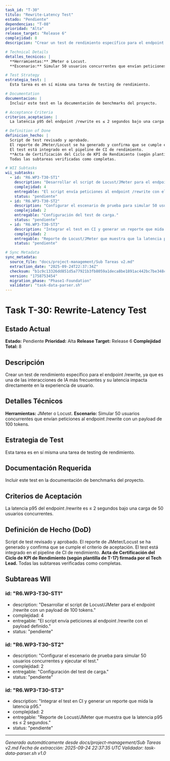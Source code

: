 ```yaml
---
task_id: "T-30"
titulo: "Rewrite-Latency Test"
estado: "Pendiente"
dependencias: "T-08"
prioridad: "Alta"
release_target: "Release 6"
complejidad: 8
descripcion: "Crear un test de rendimiento específico para el endpoint /rewrite, ya que es una de las interacciones de IA más frecuentes y su latencia impacta directamente en la experiencia de usuario."

# Technical Details
detalles_tecnicos: |
  **Herramientas:** JMeter o Locust.
  **Escenario:** Simular 50 usuarios concurrentes que envían peticiones al endpoint /rewrite con un payload de 100 tokens.

# Test Strategy
estrategia_test: |
  Esta tarea es en sí misma una tarea de testing de rendimiento.

# Documentation
documentacion: |
  Incluir este test en la documentación de benchmarks del proyecto.

# Acceptance Criteria
criterios_aceptacion: |
  La latencia p95 del endpoint /rewrite es ≤ 2 segundos bajo una carga de 50 usuarios concurrentes.

# Definition of Done
definicion_hecho: |
  Script de test revisado y aprobado.
  El reporte de JMeter/Locust se ha generado y confirma que se cumple el criterio de aceptación.
  El test está integrado en el pipeline de CI de rendimiento.
  **Acta de Certificación del Ciclo de KPI de Rendimiento (según plantilla de T-17) firmada por el Tech Lead.**
  Todas las subtareas verificadas como completas.

# WII Subtasks
wii_subtasks:
  - id: "R6.WP3-T30-ST1"
    description: "Desarrollar el script de Locust/JMeter para el endpoint /rewrite con un payload de 100 tokens."
    complejidad: 4
    entregable: "El script envía peticiones al endpoint /rewrite con el payload definido."
    status: "pendiente"
  - id: "R6.WP3-T30-ST2"
    description: "Configurar el escenario de prueba para simular 50 usuarios concurrentes y ejecutar el test."
    complejidad: 2
    entregable: "Configuración del test de carga."
    status: "pendiente"
  - id: "R6.WP3-T30-ST3"
    description: "Integrar el test en CI y generar un reporte que mida la latencia p95."
    complejidad: 2
    entregable: "Reporte de Locust/JMeter que muestra que la latencia p95 es ≤ 2 segundos."
    status: "pendiente"

# Sync Metadata
sync_metadata:
  source_file: "docs/project-management/Sub Tareas v2.md"
  extraction_date: "2025-09-24T22:37:34Z"
  checksum: "b1c9c13326dd851d5a77921b3fb8059a1deca8be1891ac442bc7be348c68c443"
  version: "1758753454"
  migration_phase: "Phase1-Foundation"
  validator: "task-data-parser.sh"
---
```


# Task T-30: Rewrite-Latency Test

## Estado Actual
**Estado:** Pendiente
**Prioridad:** Alta
**Release Target:** Release 6
**Complejidad Total:** 8

## Descripción
Crear un test de rendimiento específico para el endpoint /rewrite, ya que es una de las interacciones de IA más frecuentes y su latencia impacta directamente en la experiencia de usuario.

## Detalles Técnicos
**Herramientas:** JMeter o Locust.
**Escenario:** Simular 50 usuarios concurrentes que envían peticiones al endpoint /rewrite con un payload de 100 tokens.

## Estrategia de Test
Esta tarea es en sí misma una tarea de testing de rendimiento.

## Documentación Requerida
Incluir este test en la documentación de benchmarks del proyecto.

## Criterios de Aceptación
La latencia p95 del endpoint /rewrite es ≤ 2 segundos bajo una carga de 50 usuarios concurrentes.

## Definición de Hecho (DoD)
Script de test revisado y aprobado.
El reporte de JMeter/Locust se ha generado y confirma que se cumple el criterio de aceptación.
El test está integrado en el pipeline de CI de rendimiento.
**Acta de Certificación del Ciclo de KPI de Rendimiento (según plantilla de T-17) firmada por el Tech Lead.**
Todas las subtareas verificadas como completas.

## Subtareas WII
### id: "R6.WP3-T30-ST1"
- description: "Desarrollar el script de Locust/JMeter para el endpoint /rewrite con un payload de 100 tokens."
- complejidad: 4
- entregable: "El script envía peticiones al endpoint /rewrite con el payload definido."
- status: "pendiente"
### id: "R6.WP3-T30-ST2"
- description: "Configurar el escenario de prueba para simular 50 usuarios concurrentes y ejecutar el test."
- complejidad: 2
- entregable: "Configuración del test de carga."
- status: "pendiente"
### id: "R6.WP3-T30-ST3"
- description: "Integrar el test en CI y generar un reporte que mida la latencia p95."
- complejidad: 2
- entregable: "Reporte de Locust/JMeter que muestra que la latencia p95 es ≤ 2 segundos."
- status: "pendiente"

---
*Generado automáticamente desde docs/project-management/Sub Tareas v2.md*
*Fecha de extracción: 2025-09-24 22:37:35 UTC*
*Validador: task-data-parser.sh v1.0*
